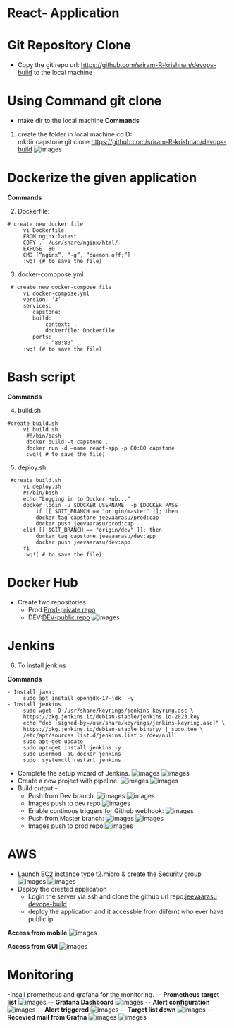 # React- Application
# Git Repository Clone
- Copy the git repo url: https://github.com/sriram-R-krishnan/devops-build to the local machine
# Using Command git clone
- make dir to the local machine
**Commands**
1. create the folder in local machine
      cd D:\
      mkdir capstone
      git clone https://github.com/sriram-R-krishnan/devops-build
      ![images](https://github.com/JeevaArasu/devops_build/blob/dev/images/Screenshot%202024-04-07%20231057.png)

# Dockerize the given application
**Commands** 

2. Dockerfile:
```
# create new docker file
  	 vi Dockerfile
   	 FROM nginx:latest
  	 COPY .  /usr/share/nginx/html/
  	 EXPOSE  80
  	 CMD [“nginx”, “-g”, “daemon off;”]
	 :wq! (# to save the file)
``` 
3. docker-comppose.yml
```
 # create new docker-compose file
   	 vi docker-compose.yml
	 version: ‘3’
	 services:
	 	capstone: 
		build: 
			context: .
			dockerfile: Dockerfile
		ports:
		    - “80:80”
	 :wq! (# to save the file)
```
# Bash script
**Commands** 

4. build.sh
 ```
 #create build.sh
	  vi build.sh
	   #!/bin/bash
	   docker build -t capstone .
	   docker run -d –name react-app -p 80:80 capstone
	   :wq!( # to save the file)
```
5. deploy.sh
```
 #create build.sh
	 vi deploy.sh
	 #!/bin/bash
  	 echo "Logging in to Docker Hub..."
  	 docker login -u $DOCKER_USERNAME  -p $DOCKER_PASS
    	 if [[ $GIT_BRANCH == "origin/master" ]]; then
    	 docker tag capstone jeevaarasu/prod:cap
    	 docker push jeevaarasu/prod:cap
  	 elif [[ $GIT_BRANCH == "origin/dev" ]]; then
    	 docker tag capstone jeevaarasu/dev:app
    	 docker push jeevaarasu/dev:app
	 fi
	 :wq!( # to save the file)
```
# Docker Hub
- Create two repositories 
	- Prod:[Prod-private repo](https://hub.docker.com/repository/docker/jeevaarasu/prod/)
	- DEV:[DEV-public repo](https://hub.docker.com/repository/docker/jeevaarasu/dev/)
	  ![images](https://github.com/JeevaArasu/devops_build/blob/dev/images/Screenshot%202024-04-08%20213115.png)
# Jenkins
 6. To install jenkins
    
**Commands** 
```
- Install java:
	 sudo apt install openjdk-17-jdk  -y 
- Install jenkins
  	 sudo wget -O /usr/share/keyrings/jenkins-keyring.asc \
	 https://pkg.jenkins.io/debian-stable/jenkins.io-2023.key
  	 echo "deb [signed-by=/usr/share/keyrings/jenkins-keyring.asc]" \
  	 https://pkg.jenkins.io/debian-stable binary/ | sudo tee \
  	 /etc/apt/sources.list.d/jenkins.list > /dev/null
  	 sudo apt-get update
  	 sudo apt-get install jenkins -y
  	 sudo usermod -aG docker jenkins
  	 sudo  systemctl restart jenkins
```
- Complete the setup wizard of Jenkins.
  ![images](https://github.com/JeevaArasu/devops_build/blob/dev/images/Screenshot%202024-04-08%20224559.png)
  ![images](https://github.com/JeevaArasu/devops_build/blob/dev/images/Screenshot%202024-04-08%20224725.png)
- Create a new project with pipeline.
  ![images](https://github.com/JeevaArasu/devops_build/blob/dev/images/Screenshot%202024-04-08%20225000.png)
  ![images](https://github.com/JeevaArasu/devops_build/blob/dev/images/Screenshot%202024-04-08%20225042.png)
- Build output:-
  - Push from Dev branch:
  	   ![images](https://github.com/JeevaArasu/devops_build/blob/dev/images/Screenshot%202024-04-08%20233642.png)
  	   ![images](https://github.com/JeevaArasu/devops_build/blob/dev/images/Screenshot%202024-04-08%20233732.png)
  - Images push to dev repo
  	   ![images](https://github.com/JeevaArasu/devops_build/blob/dev/images/Screenshot%202024-04-08%20234425.png)
  - Enable continous triggers for Github webhook:
    	   ![images](https://github.com/JeevaArasu/devops_build/blob/dev/images/Screenshot%202024-04-08%20234113.png)
  - Push from Master branch:
	  ![images](https://github.com/JeevaArasu/devops_build/blob/dev/images/Screenshot%202024-04-08%20234304.png)
          ![images](https://github.com/JeevaArasu/devops_build/blob/dev/images/Screenshot%202024-04-08%20234335.png)
   - Images push to prod repo
   	  ![images](https://github.com/JeevaArasu/devops_build/blob/dev/images/Screenshot%202024-04-08%20234459.png)
       	
# AWS
- Launch EC2 instance type t2.micro & create the Security group
  ![images](https://github.com/JeevaArasu/devops_build/blob/master/images/Screenshot%202024-04-10%20080038.png)
  ![images](https://github.com/JeevaArasu/devops_build/blob/master/images/Screenshot%202024-04-10%20080105.png)
- Deploy the created application
  	- Login the server via ssh and clone the github url repo:[jeevaarasu devops-build](https://github.com/JeevaArasu/devops_build.git)
  	- deploy the application and it accessble from diifernt who ever have public ip.
  	  
**Access from mobile**
![images](https://github.com/JeevaArasu/devops_build/blob/dev/images/WhatsApp%20Image%202024-04-10%20at%2008.11.19_18bb47b7.jpg)

**Access from GUI**
![images](https://github.com/JeevaArasu/devops_build/blob/dev/images/Screenshot%202024-04-10%20104403.png)

# Monitoring
-Insall prometheus and grafana for the monitoring.
	-- **Prometheus target list**
![images](https://github.com/JeevaArasu/devops_build/blob/dev/images/Screenshot%202024-04-10%20095404.png)
	-- **Grafana Dashboard**
![images](https://github.com/JeevaArasu/devops_build/blob/dev/images/Screenshot%202024-04-10%20100844.png)
	-- **Alert configuration**
![images](https://github.com/JeevaArasu/devops_build/blob/dev/images/Screenshot%202024-04-10%20101915.png)
	-- **Alert triggered**
 ![images](https://github.com/JeevaArasu/devops_build/blob/dev/images/Screenshot%202024-04-10%20102039.png)
 	-- **Target list down**
 ![images](https://github.com/JeevaArasu/devops_build/blob/dev/images/Screenshot%202024-04-10%20102110.png)
 	-- **Recevied mail from Grafna**
![images](https://github.com/JeevaArasu/devops_build/blob/dev/images/Screenshot%202024-04-10%20102446.png)
![images](https://github.com/JeevaArasu/devops_build/blob/dev/images/Screenshot%202024-04-10%20102249.png)


  
  


